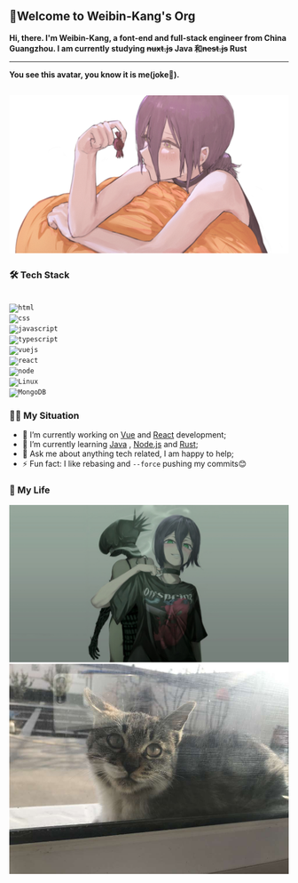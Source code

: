## :clap:Welcome to Weibin-Kang's Org
**Hi, there. I'm Weibin-Kang, a font-end and full-stack engineer from China Guangzhou. I am currently studying ~~nuxt.js~~ Java 和~~nest.js~~ Rust** <br />

---
**You see this avatar, you know it is me(joke🤣).**

![](./assets/rezes.png)
---

### 🛠 Tech Stack

<code>
<img alt="html" src="https://img.shields.io/badge/HTML-e34c26?style=flat-square&logo=html5&logoColor=white">
<img alt="css" src="https://img.shields.io/badge/CSS-563d7c?style=flat-square&logo=css3">
<img alt="javascript" src="https://img.shields.io/badge/JavaScript-000000?style=flat-square&logo=javascript">
<img alt="typescript" src="https://img.shields.io/badge/TypeScript-1a0dab?style=flat-square&logo=typescript">
<img alt="vuejs" src="https://img.shields.io/badge/Vue.js-007777?style=flat-square&logo=vue.js">
<img alt="react" src="https://img.shields.io/badge/-React.js-%2361DAFB?style=flat&logo=React&logoColor=white">
<img alt="node" src="https://img.shields.io/badge/-Node.js-333333?style=flat&logo=node.js">
<img alt="Linux" src="https://img.shields.io/badge/-Linux-333333?style=flat&logo=Linux&logoColor=FCC624">
<img alt="MongoDB" src="https://img.shields.io/badge/-MongoDB-333333?style=flat&logo=mongodb">
</code>



### 👨‍💻‍ My Situation
- 🔭 I’m currently working on [Vue](https://vuejs.org/) and [React](https://beta.reactjs.org/) development;
- 🌱 I’m currently learning [Java](https://github.com/topics/java) , [Node.js](https://github.com/topics/nodejs) and [Rust](https://github.com/golang/go);
- 💬 Ask me about anything tech related, I am happy to help;
- ⚡ Fun fact: I like rebasing and `--force` pushing my commits😊

### 🙏 My Life
![](assets/reze.png)
![](assets/myLihua.jpg)


